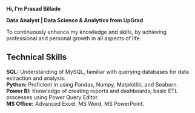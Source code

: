  **Hi, I'm Prasad Billade**
 
**Data Analyst | Data Science & Analytics from UpGrad**

To continuously enhance my knowledge and skills, by achieving professional and personal growth in all
aspects of life.

## **Technical Skills**

**SQL:** Understanding of MySQL, familiar with querying databases for data extraction and analysis.  
**Python:** Proficient in using Pandas, Numpy, Matplotlib, and Seaborn.   
**Power BI:** Knowledge of creating reports and dashboards, basic ETL processes using Power Query Editor.   
**MS Office:** Advanced Excel, MS Word, MS PowerPoint.


